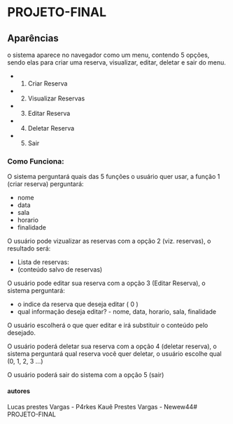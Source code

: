 # PROJETO-FINAL



## Aparências

o sistema aparece no navegador como um menu, contendo 5 opções, sendo elas para criar uma reserva, visualizar, editar, deletar e sair do menu.

- 1. Criar Reserva
- 2. Visualizar Reservas
- 3. Editar Reserva
- 4. Deletar Reserva
- 5. Sair

### Como Funciona:

O sistema perguntará quais das 5 funções o usuário quer usar, a função 1 (criar reserva) perguntará:
- nome
- data
- sala
- horario
- finalidade

O usuário pode vizualizar as reservas com a opção 2 (viz. reservas), o resultado será:

- Lista de reservas:
- (conteúdo salvo de reservas)

O usuário pode editar sua reserva com a opção 3 (Editar Reserva), o sistema perguntará:
- o indice da reserva que deseja editar ( 0 )
- qual informação deseja editar? - nome, data, horario, sala, finalidade

O usuário escolherá o que quer editar e irá substituir o conteúdo pelo desejado.

O usuário poderá deletar sua reserva com a opção 4 (deletar reserva), o sistema perguntará qual reserva você quer deletar, o usuário escolhe qual (0, 1, 2, 3 ...)

O usuário poderá sair do sistema com a opção 5 (sair)

#### autores
Lucas prestes Vargas - P4rkes
Kauê Prestes Vargas - Newew44# PROJETO-FINAL
